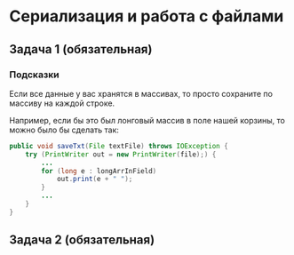 # Сериализация и работа с файлами

## Задача 1 (обязательная)

### Подсказки
Если все данные у вас хранятся в массивах, то просто сохраните по массиву на каждой строке.

Например, если бы это был лонговый массив в поле нашей корзины, то можно было бы сделать так:
```java
public void saveTxt(File textFile) throws IOException {
    try (PrintWriter out = new PrintWriter(file);) {
        ...
        for (long e : longArrInField)    
            out.print(e + " ");
        }
        ...
    }
}
```


## Задача 2 (обязательная)
